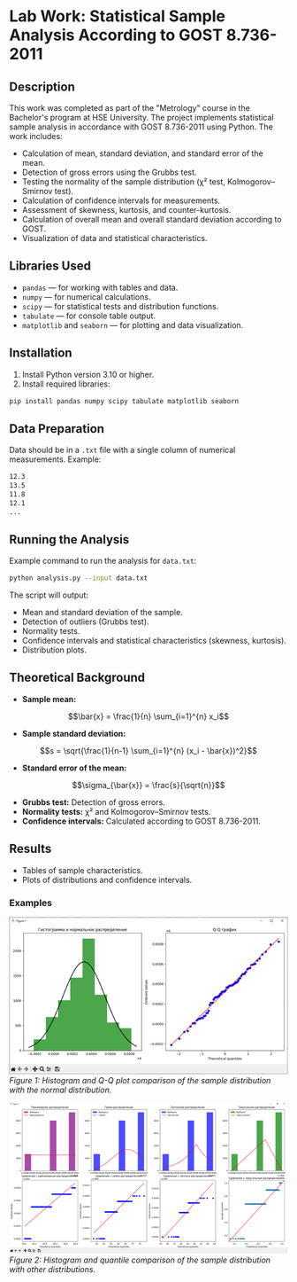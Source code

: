 # Lab Work: Statistical Sample Analysis According to GOST 8.736-2011

## Description
This work was completed as part of the "Metrology" course in the Bachelor's program at HSE University. The project implements statistical sample analysis in accordance with GOST 8.736-2011 using Python. The work includes:

- Calculation of mean, standard deviation, and standard error of the mean.
- Detection of gross errors using the Grubbs test.
- Testing the normality of the sample distribution (χ² test, Kolmogorov–Smirnov test).
- Calculation of confidence intervals for measurements.
- Assessment of skewness, kurtosis, and counter-kurtosis.
- Calculation of overall mean and overall standard deviation according to GOST.
- Visualization of data and statistical characteristics.

## Libraries Used
- `pandas` — for working with tables and data.
- `numpy` — for numerical calculations.
- `scipy` — for statistical tests and distribution functions.
- `tabulate` — for console table output.
- `matplotlib` and `seaborn` — for plotting and data visualization.

## Installation
1. Install Python version 3.10 or higher.
2. Install required libraries:
```bash
pip install pandas numpy scipy tabulate matplotlib seaborn
```

## Data Preparation
Data should be in a `.txt` file with a single column of numerical measurements. Example:
```
12.3
13.5
11.8
12.1
...
```

## Running the Analysis
Example command to run the analysis for `data.txt`:
```bash
python analysis.py --input data.txt
```

The script will output:
- Mean and standard deviation of the sample.
- Detection of outliers (Grubbs test).
- Normality tests.
- Confidence intervals and statistical characteristics (skewness, kurtosis).
- Distribution plots.

## Theoretical Background
- **Sample mean:**
```math
\bar{x} = \frac{1}{n} \sum_{i=1}^{n} x_i
```

- **Sample standard deviation:**
```math
s = \sqrt{\frac{1}{n-1} \sum_{i=1}^{n} (x_i - \bar{x})^2}
```

- **Standard error of the mean:**
```math
\sigma_{\bar{x}} = \frac{s}{\sqrt{n}}
```

- **Grubbs test:** Detection of gross errors.
- **Normality tests:** χ² and Kolmogorov–Smirnov tests.
- **Confidence intervals:** Calculated according to GOST 8.736-2011.

## Results
- Tables of sample characteristics.
- Plots of distributions and confidence intervals.

### Examples
![Figure 1](images/normal_distribution_example.png)
<br>*Figure 1: Histogram and Q-Q plot comparison of the sample distribution with the normal distribution.*

![Figure 2](images/other_dist_examples.png)
<br>*Figure 2: Histogram and quantile comparison of the sample distribution with other distributions.*
